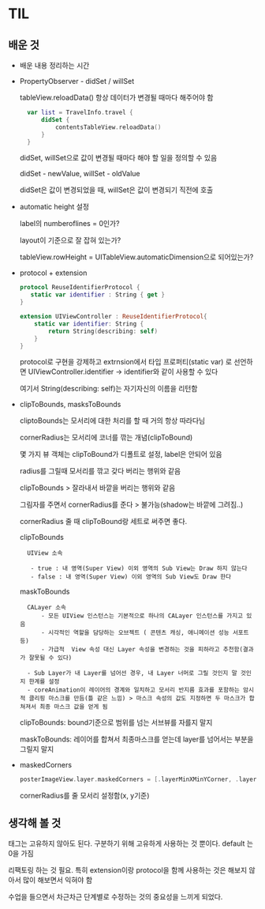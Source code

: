 # TIL

## 배운 것
 
* 배운 내용 정리하는 시간
  
* PropertyObserver - didSet / willSet
  
  tableView.reloadData() 항상 데이터가 변경될 때마다 해주어야 함

  ```swift
    var list = TravelInfo.travel {
        didSet {
            contentsTableView.reloadData()
        }
    }
    ```
    
    didSet, willSet으로 값이 변경될 때마다 해야 할 일을 정의할 수 있음

    didSet - newValue, willSet - oldValue
    
    didSet은 값이 변경되었을 때, willSet은 값이 변경되기 직전에 호출
   
* automatic height 설정

    label의 numberoflines = 0인가?

    layout이 기준으로 잘 잡혀 있는가?

    tableView.rowHeight = UITableView.automaticDimension으로 되어있는가? 

* protocol + extension

    ```swift
    protocol ReuseIdentifierProtocol {
       static var identifier : String { get }
    }

    extension UIViewController : ReuseIdentifierProtocol{
        static var identifier: String {
            return String(describing: self)
        }
    }
    ```
 
    protocol로 구현을 강제하고 extrnsion에서 타입 프로퍼티(static var) 로 선언하면 UIViewController.identifier -> identifier와 같이 사용할 수 있다

    여기서 String(describing: self)는 자기자신의 이름을 리턴함

* clipToBounds, masksToBounds

    cliptoBounds는 모서리에 대한 처리를 할 때 거의 항상 따라다님

    cornerRadius는 모서리에 코너를 깎는 개념(clipToBound)

    몇 가지 뷰 객체는 clipToBound가 디폴트로 설정, label은 안되어 있음
    
    radius를 그릴때 모서리를 깎고 갖다 버리는 행위와 같음

    clipToBounds > 잘라내서 바깥을 버리는 행위와 같음

    그림자를 주면서 cornerRadius를 준다 > 불가능(shadow는 바깥에 그려짐..)

    cornerRadius 줄 때 clipToBound랑 세트로 써주면 좋다.

    clipToBounds
        
        UIView 소속

         - true : 내 영역(Super View) 이외 영역의 Sub View는 Draw 하지 않는다
         - false : 내 영역(Super View) 이외 영역의 Sub View도 Draw 한다


    maskToBounds 

        CALayer 소속
            - 모든 UIView 인스턴스는 기본적으로 하나의 CALayer 인스턴스를 가지고 있음
            - 시각적인 역할을 담당하는 오브젝트 ( 콘텐츠 캐싱, 애니메이션 성능 서포트 등)
            - 가급적  View 속성 대신 Layer 속성을 변경하는 것을 피하라고 추천함(결과가 잘못될 수 있다)

        - Sub Layer가 내 Layer를 넘어선 경우, 내 Layer 너머로 그릴 것인지 말 것인지 한계를 설정
        - coreAnimation이 레이어의 경계와 일치하고 모서리 반지름 효과를 포함하는 암시적 클리핑 마스크를 만듬(틀 같은 느낌) > 마스크 속성의 값도 지정하면 두 마스크가 합쳐져서 최종 마스크 값을 얻게 됨

    clipToBounds: bound기준으로 범위를 넘는 서브뷰를 자를지 말지
    
    maskToBounds: 레이어를 합쳐서 최종마스크를 얻는데 layer를 넘어서는 부분을 그릴지 말지

* maskedCorners

    ```swift
    posterImageView.layer.maskedCorners = [.layerMinXMinYCorner, .layerMaxXMaxYCorner]
    ```

    cornerRadius를 줄 모서리 설정함(x, y기준)


## 생각해 볼 것

태그는 고유하지 않아도 된다. 구분하기 위해 고유하게 사용하는 것 뿐이다. default 는 0을 가짐

리팩토링 하는 것 필요. 특히 extension이랑 protocol을 함께 사용하는 것은 해보지 않아서 많이 해보면서 익혀야 함


수업을 들으면서 차근차근 단계별로 수정하는 것의 중요성을 느끼게 되었다. 


